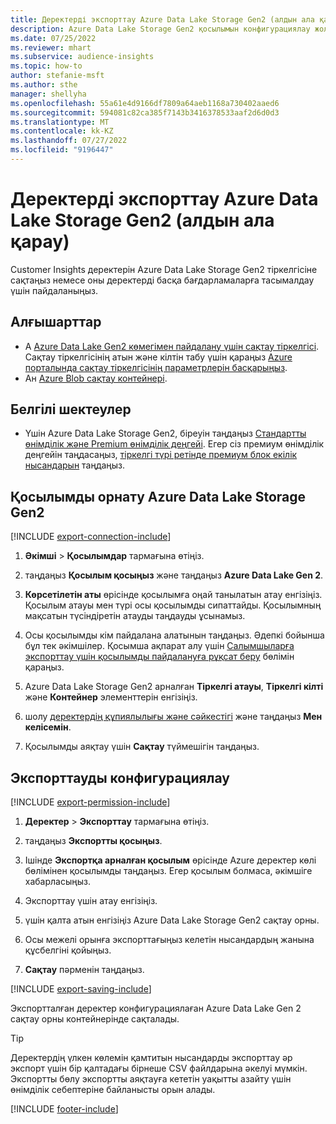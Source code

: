 ```yaml
---
title: Деректерді экспорттау Azure Data Lake Storage Gen2 (алдын ала қарау)
description: Azure Data Lake Storage Gen2 қосылымын конфигурациялау жолы туралы ақпарат.
ms.date: 07/25/2022
ms.reviewer: mhart
ms.subservice: audience-insights
ms.topic: how-to
author: stefanie-msft
ms.author: sthe
manager: shellyha
ms.openlocfilehash: 55a61e4d9166df7809a64aeb1168a730402aaed6
ms.sourcegitcommit: 594081c82ca385f7143b3416378533aaf2d6d0d3
ms.translationtype: MT
ms.contentlocale: kk-KZ
ms.lasthandoff: 07/27/2022
ms.locfileid: "9196447"
---
```

# <a name="export-data-to-azure-data-lake-storage-gen2-preview"></a>Деректерді экспорттау Azure Data Lake Storage Gen2 (алдын ала қарау)

Customer Insights деректерін Azure Data Lake Storage Gen2 тіркелгісіне сақтаңыз немесе оны деректерді басқа бағдарламаларға тасымалдау үшін пайдаланыңыз.

## <a name="prerequisites"></a>Алғышарттар

- А [Azure Data Lake Gen2 көмегімен пайдалану үшін сақтау тіркелгісі](/azure/storage/blobs/create-data-lake-storage-account). Сақтау тіркелгісінің атын және кілтін табу үшін қараңыз [Azure порталында сақтау тіркелгісінің параметрлерін басқарыңыз](/azure/storage/common/storage-account-manage).
- Ан [Azure Blob сақтау контейнері](/azure/storage/blobs/storage-quickstart-blobs-portal#create-a-container).

## <a name="known-limitations"></a>Белгілі шектеулер

- Үшін Azure Data Lake Storage Gen2, біреуін таңдаңыз [Стандартты өнімділік және Premium өнімділік деңгейі](/azure/storage/blobs/create-data-lake-storage-account). Егер сіз премиум өнімділік деңгейін таңдасаңыз, [тіркелгі түрі ретінде премиум блок екілік нысандарын](/azure/storage/common/storage-account-overview#types-of-storage-accounts) таңдаңыз.

## <a name="set-up-connection-to-azure-data-lake-storage-gen2"></a>Қосылымды орнату Azure Data Lake Storage Gen2

[!INCLUDE [export-connection-include](includes/export-connection-admn.md)]

1. **Әкімші** > **Қосылымдар** тармағына өтіңіз.

1. таңдаңыз **Қосылым қосыңыз** және таңдаңыз **Azure Data Lake Gen 2**.

1. **Көрсетілетін аты** өрісінде қосылымға оңай танылатын атау енгізіңіз. Қосылым атауы мен түрі осы қосылымды сипаттайды. Қосылымның мақсатын түсіндіретін атауды таңдауды ұсынамыз.

1. Осы қосылымды кім пайдалана алатынын таңдаңыз. Әдепкі бойынша бұл тек әкімшілер. Қосымша ақпарат алу үшін [Салымшыларға экспорттау үшін қосылымды пайдалануға рұқсат беру](connections.md#allow-contributors-to-use-a-connection-for-exports) бөлімін қараңыз.

1. Azure Data Lake Storage Gen2 арналған **Тіркелгі атауы**, **Тіркелгі кілті** және **Контейнер** элементтерін енгізіңіз.

1. шолу [деректердің құпиялылығы және сәйкестігі](connections.md#data-privacy-and-compliance) және таңдаңыз **Мен келісемін**.

1. Қосылымды аяқтау үшін **Сақтау** түймешігін таңдаңыз.

## <a name="configure-an-export"></a>Экспорттауды конфигурациялау

[!INCLUDE [export-permission-include](includes/export-permission.md)]

1. **Деректер** > **Экспорттау** тармағына өтіңіз.

1. таңдаңыз **Экспортты қосыңыз**.

1. Ішінде **Экспортқа арналған қосылым** өрісінде Azure деректер көлі бөлімінен қосылымды таңдаңыз. Егер қосылым болмаса, әкімшіге хабарласыңыз.

1. Экспорттау үшін атау енгізіңіз.

1. үшін қалта атын енгізіңіз Azure Data Lake Storage Gen2 сақтау орны.

1. Осы межелі орынға экспорттағыңыз келетін нысандардың жанына құсбелгіні қойыңыз.

1. **Сақтау** пәрменін таңдаңыз.

[!INCLUDE [export-saving-include](includes/export-saving.md)]

Экспортталған деректер конфигурациялаған Azure Data Lake Gen 2 сақтау орны контейнерінде сақталады.

> [!TIP]
> Деректердің үлкен көлемін қамтитын нысандарды экспорттау әр экспорт үшін бір қалтадағы бірнеше CSV файлдарына әкелуі мүмкін. Экспортты бөлу экспортты аяқтауға кететін уақытты азайту үшін өнімділік себептеріне байланысты орын алады.

[!INCLUDE [footer-include](includes/footer-banner.md)]
